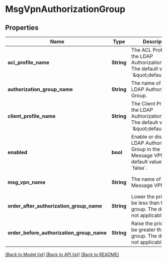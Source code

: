 # MsgVpnAuthorizationGroup

## Properties
Name | Type | Description | Notes
------------ | ------------- | ------------- | -------------
**acl_profile_name** | **String** | The ACL Profile of the LDAP Authorization Group. The default value is &#x60;\&quot;default\&quot;&#x60;. | [optional] [default to null]
**authorization_group_name** | **String** | The name of the LDAP Authorization Group. | [optional] [default to null]
**client_profile_name** | **String** | The Client Profile of the LDAP Authorization Group. The default value is &#x60;\&quot;default\&quot;&#x60;. | [optional] [default to null]
**enabled** | **bool** | Enable or disable the LDAP Authorization Group in the Message VPN. The default value is &#x60;false&#x60;. | [optional] [default to null]
**msg_vpn_name** | **String** | The name of the Message VPN. | [optional] [default to null]
**order_after_authorization_group_name** | **String** | Lower the priority to be less than this group. The default is not applicable. | [optional] [default to null]
**order_before_authorization_group_name** | **String** | Raise the priority to be greater than this group. The default is not applicable. | [optional] [default to null]

[[Back to Model list]](../README.md#documentation-for-models) [[Back to API list]](../README.md#documentation-for-api-endpoints) [[Back to README]](../README.md)


